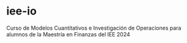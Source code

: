 # iee-io
Curso de Modelos Cuantitativos e Investigación de Operaciones para alumnos de la Maestría en Finanzas del IEE 2024
